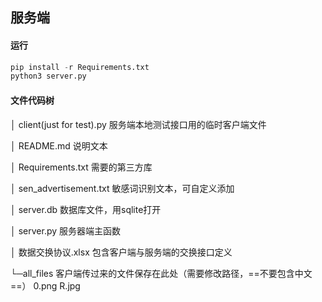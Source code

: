 ## 服务端

#### 运行

```python
pip install -r Requirements.txt
python3 server.py
```

#### 文件代码树

│  client(just for test).py    服务端本地测试接口用的临时客户端文件

│  README.md   说明文本

│  Requirements.txt   需要的第三方库

│  sen_advertisement.txt   敏感词识别文本，可自定义添加

│  server.db   数据库文件，用sqlite打开

│  server.py   服务器端主函数

│  数据交换协议.xlsx  包含客户端与服务端的交换接口定义

└─all_files   客户端传过来的文件保存在此处（需要修改路径，==不要包含中文==）
        0.png
        R.jpg

